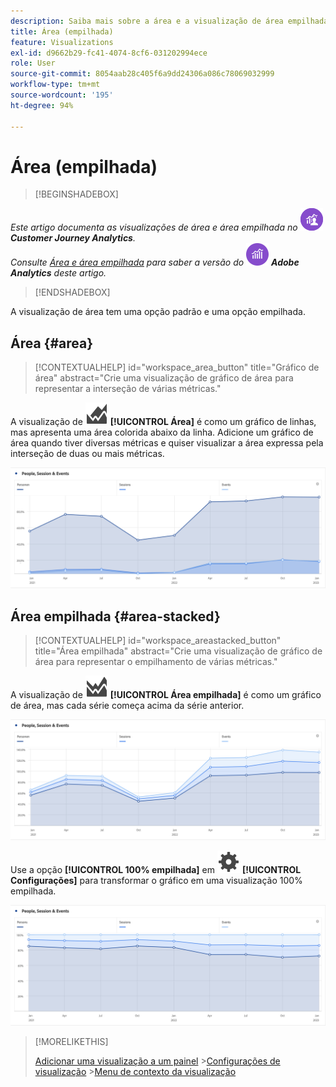 ```yaml
---
description: Saiba mais sobre a área e a visualização de área empilhada.
title: Área (empilhada)
feature: Visualizations
exl-id: d9662b29-fc41-4074-8cf6-031202994ece
role: User
source-git-commit: 8054aab28c405f6a9dd24306a086c78069032999
workflow-type: tm+mt
source-wordcount: '195'
ht-degree: 94%

---
```


# Área (empilhada)

>[!BEGINSHADEBOX]

_Este artigo documenta as visualizações de área e área empilhada no_ ![CustomerJourneyAnalytics](/help/assets/icons/CustomerJourneyAnalytics.svg) _&#x200B;**Customer Journey Analytics**._<br/>_Consulte [Área e área empilhada](https://experienceleague.adobe.com/pt-br/docs/analytics/analyze/analysis-workspace/visualizations/area) para saber a versão do_ ![AdobeAnalytics](/help/assets/icons/AdobeAnalytics.svg) _&#x200B;**Adobe Analytics** deste artigo._

>[!ENDSHADEBOX]


A visualização de área tem uma opção padrão e uma opção empilhada.

## Área {#area}

<!-- markdownlint-disable MD034 -->

>[!CONTEXTUALHELP]
>id="workspace_area_button"
>title="Gráfico de área"
>abstract="Crie uma visualização de gráfico de área para representar a interseção de várias métricas."

<!-- markdownlint-enable MD034 -->





A visualização de ![GraphArea](/help/assets/icons/GraphArea.svg) **[!UICONTROL Área]** é como um gráfico de linhas, mas apresenta uma área colorida abaixo da linha. Adicione um gráfico de área quando tiver diversas métricas e quiser visualizar a área expressa pela interseção de duas ou mais métricas.

![Visualização de área, mostrando várias métricas](assets/area.png)

## Área empilhada {#area-stacked}

<!-- markdownlint-disable MD034 -->

>[!CONTEXTUALHELP]
>id="workspace_areastacked_button"
>title="Área empilhada"
>abstract="Crie uma visualização de gráfico de área para representar o empilhamento de várias métricas."

<!-- markdownlint-enable MD034 -->


A visualização de ![GraphAreaStacked](/help/assets/icons/GraphAreaStacked.svg) **[!UICONTROL Área empilhada]** é como um gráfico de área, mas cada série começa acima da série anterior.

![Área empilhada, mostrando cada série acima da série anterior.](assets/area-stacked.png)

Use a opção **[!UICONTROL 100% empilhada]** em ![Setting](/help/assets/icons/Setting.svg) **[!UICONTROL Configurações]** para transformar o gráfico em uma visualização 100% empilhada.

![Área empilhada, mostrando uma visualização 100% empilhada.](assets/area-stacked100.png)

>[!MORELIKETHIS]
>
>[Adicionar uma visualização a um painel](/help/analysis-workspace/visualizations/freeform-analysis-visualizations.md#add-visualizations-to-a-panel)
>&#x200B;>[Configurações de visualização](/help/analysis-workspace/visualizations/freeform-analysis-visualizations.md#settings)
>&#x200B;>[Menu de contexto da visualização](/help/analysis-workspace/visualizations/freeform-analysis-visualizations.md#context-menu)
>
